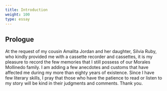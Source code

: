 ```yaml
---
title: Introduction
weight: 100
type: essay
---
```


## Prologue

At the request of my cousin Amalita Jordan and her daughter, Silvia Ruby,
who kindly provided me with a cassette recorder and cassettes, it is my
pleasure to record the few memories that I still possess of our Morales
Mollinedo family. I am adding a few anecdotes and customs that have
affected me during my more than eighty years of existence. Since I have
few literary skills, I pray that those who have the patience to read or
listen to my story will be kind in their judgments and comments. Thank you.
